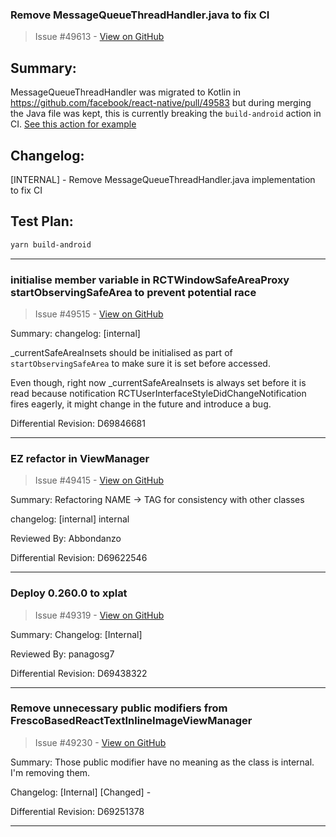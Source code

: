 ### Remove MessageQueueThreadHandler.java to fix CI

> Issue #49613 - [View on GitHub](https://github.com/facebook/react-native/pull/49613)

## Summary:

MessageQueueThreadHandler was migrated to Kotlin in https://github.com/facebook/react-native/pull/49583 but during merging the Java file was kept, this is currently breaking the `build-android` action in CI. [See this action for example](https://github.com/facebook/react-native/actions/runs/13472084782/job/37646841097?pr=49607)

## Changelog:

[INTERNAL] - Remove MessageQueueThreadHandler.java implementation to fix CI

## Test Plan:

```bash
yarn build-android
```


---

### initialise member variable in RCTWindowSafeAreaProxy startObservingSafeArea to prevent potential race

> Issue #49515 - [View on GitHub](https://github.com/facebook/react-native/pull/49515)

Summary:
changelog: [internal]


_currentSafeAreaInsets should be initialised as part of `startObservingSafeArea` to make sure it is set before accessed.

Even though, right now _currentSafeAreaInsets is always set before it is read because notification RCTUserInterfaceStyleDidChangeNotification fires eagerly, it might change in the future and introduce a bug.

Differential Revision: D69846681




---

### EZ refactor in ViewManager

> Issue #49415 - [View on GitHub](https://github.com/facebook/react-native/pull/49415)

Summary:
Refactoring NAME -> TAG for consistency with other classes

changelog: [internal] internal

Reviewed By: Abbondanzo

Differential Revision: D69622546




---

### Deploy 0.260.0 to xplat

> Issue #49319 - [View on GitHub](https://github.com/facebook/react-native/pull/49319)

Summary: Changelog: [Internal]

Reviewed By: panagosg7

Differential Revision: D69438322


---

### Remove unnecessary public modifiers from FrescoBasedReactTextInlineImageViewManager

> Issue #49230 - [View on GitHub](https://github.com/facebook/react-native/pull/49230)

Summary:
Those public modifier have no meaning as the class is internal. I'm removing them.

Changelog:
[Internal] [Changed] -

Differential Revision: D69251378




---

